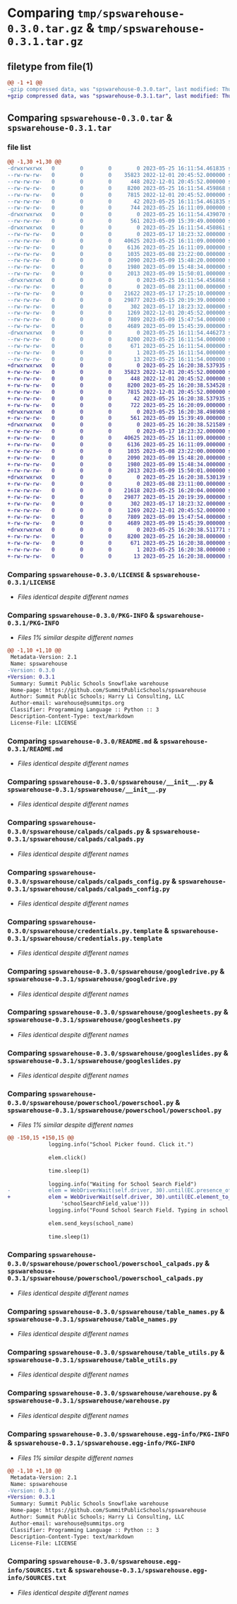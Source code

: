 # Comparing `tmp/spswarehouse-0.3.0.tar.gz` & `tmp/spswarehouse-0.3.1.tar.gz`

## filetype from file(1)

```diff
@@ -1 +1 @@
-gzip compressed data, was "spswarehouse-0.3.0.tar", last modified: Thu May 25 16:11:54 2023, max compression
+gzip compressed data, was "spswarehouse-0.3.1.tar", last modified: Thu May 25 16:20:38 2023, max compression
```

## Comparing `spswarehouse-0.3.0.tar` & `spswarehouse-0.3.1.tar`

### file list

```diff
@@ -1,30 +1,30 @@
-drwxrwxrwx   0        0        0        0 2023-05-25 16:11:54.461835 spswarehouse-0.3.0/
--rw-rw-rw-   0        0        0    35823 2022-12-01 20:45:52.000000 spswarehouse-0.3.0/LICENSE
--rw-rw-rw-   0        0        0      448 2022-12-01 20:45:52.000000 spswarehouse-0.3.0/MANIFEST.in
--rw-rw-rw-   0        0        0     8200 2023-05-25 16:11:54.459868 spswarehouse-0.3.0/PKG-INFO
--rw-rw-rw-   0        0        0     7815 2022-12-01 20:45:52.000000 spswarehouse-0.3.0/README.md
--rw-rw-rw-   0        0        0       42 2023-05-25 16:11:54.461835 spswarehouse-0.3.0/setup.cfg
--rw-rw-rw-   0        0        0      744 2023-05-25 16:11:09.000000 spswarehouse-0.3.0/setup.py
-drwxrwxrwx   0        0        0        0 2023-05-25 16:11:54.439070 spswarehouse-0.3.0/spswarehouse/
--rw-rw-rw-   0        0        0      561 2023-05-09 15:39:49.000000 spswarehouse-0.3.0/spswarehouse/__init__.py
-drwxrwxrwx   0        0        0        0 2023-05-25 16:11:54.450861 spswarehouse-0.3.0/spswarehouse/calpads/
--rw-rw-rw-   0        0        0        0 2023-05-17 18:23:32.000000 spswarehouse-0.3.0/spswarehouse/calpads/__init__.py
--rw-rw-rw-   0        0        0    40625 2023-05-25 16:11:09.000000 spswarehouse-0.3.0/spswarehouse/calpads/calpads.py
--rw-rw-rw-   0        0        0     6136 2023-05-25 16:11:09.000000 spswarehouse-0.3.0/spswarehouse/calpads/calpads_config.py
--rw-rw-rw-   0        0        0     1035 2023-05-08 23:22:00.000000 spswarehouse-0.3.0/spswarehouse/credentials.py.template
--rw-rw-rw-   0        0        0     2090 2023-05-09 15:48:20.000000 spswarehouse-0.3.0/spswarehouse/googledrive.py
--rw-rw-rw-   0        0        0     1980 2023-05-09 15:48:34.000000 spswarehouse-0.3.0/spswarehouse/googlesheets.py
--rw-rw-rw-   0        0        0     2013 2023-05-09 15:50:01.000000 spswarehouse-0.3.0/spswarehouse/googleslides.py
-drwxrwxrwx   0        0        0        0 2023-05-25 16:11:54.456868 spswarehouse-0.3.0/spswarehouse/powerschool/
--rw-rw-rw-   0        0        0        0 2023-05-08 23:11:00.000000 spswarehouse-0.3.0/spswarehouse/powerschool/__init__.py
--rw-rw-rw-   0        0        0    21622 2023-05-17 17:25:10.000000 spswarehouse-0.3.0/spswarehouse/powerschool/powerschool.py
--rw-rw-rw-   0        0        0    29877 2023-05-15 20:19:39.000000 spswarehouse-0.3.0/spswarehouse/powerschool/powerschool_calpads.py
--rw-rw-rw-   0        0        0      302 2023-05-17 18:23:32.000000 spswarehouse-0.3.0/spswarehouse/requirements.txt
--rw-rw-rw-   0        0        0     1269 2022-12-01 20:45:52.000000 spswarehouse-0.3.0/spswarehouse/table_names.py
--rw-rw-rw-   0        0        0     7809 2023-05-09 15:47:54.000000 spswarehouse-0.3.0/spswarehouse/table_utils.py
--rw-rw-rw-   0        0        0     4689 2023-05-09 15:45:39.000000 spswarehouse-0.3.0/spswarehouse/warehouse.py
-drwxrwxrwx   0        0        0        0 2023-05-25 16:11:54.446273 spswarehouse-0.3.0/spswarehouse.egg-info/
--rw-rw-rw-   0        0        0     8200 2023-05-25 16:11:54.000000 spswarehouse-0.3.0/spswarehouse.egg-info/PKG-INFO
--rw-rw-rw-   0        0        0      671 2023-05-25 16:11:54.000000 spswarehouse-0.3.0/spswarehouse.egg-info/SOURCES.txt
--rw-rw-rw-   0        0        0        1 2023-05-25 16:11:54.000000 spswarehouse-0.3.0/spswarehouse.egg-info/dependency_links.txt
--rw-rw-rw-   0        0        0       13 2023-05-25 16:11:54.000000 spswarehouse-0.3.0/spswarehouse.egg-info/top_level.txt
+drwxrwxrwx   0        0        0        0 2023-05-25 16:20:38.537935 spswarehouse-0.3.1/
+-rw-rw-rw-   0        0        0    35823 2022-12-01 20:45:52.000000 spswarehouse-0.3.1/LICENSE
+-rw-rw-rw-   0        0        0      448 2022-12-01 20:45:52.000000 spswarehouse-0.3.1/MANIFEST.in
+-rw-rw-rw-   0        0        0     8200 2023-05-25 16:20:38.534528 spswarehouse-0.3.1/PKG-INFO
+-rw-rw-rw-   0        0        0     7815 2022-12-01 20:45:52.000000 spswarehouse-0.3.1/README.md
+-rw-rw-rw-   0        0        0       42 2023-05-25 16:20:38.537935 spswarehouse-0.3.1/setup.cfg
+-rw-rw-rw-   0        0        0      722 2023-05-25 16:20:09.000000 spswarehouse-0.3.1/setup.py
+drwxrwxrwx   0        0        0        0 2023-05-25 16:20:38.498908 spswarehouse-0.3.1/spswarehouse/
+-rw-rw-rw-   0        0        0      561 2023-05-09 15:39:49.000000 spswarehouse-0.3.1/spswarehouse/__init__.py
+drwxrwxrwx   0        0        0        0 2023-05-25 16:20:38.521589 spswarehouse-0.3.1/spswarehouse/calpads/
+-rw-rw-rw-   0        0        0        0 2023-05-17 18:23:32.000000 spswarehouse-0.3.1/spswarehouse/calpads/__init__.py
+-rw-rw-rw-   0        0        0    40625 2023-05-25 16:11:09.000000 spswarehouse-0.3.1/spswarehouse/calpads/calpads.py
+-rw-rw-rw-   0        0        0     6136 2023-05-25 16:11:09.000000 spswarehouse-0.3.1/spswarehouse/calpads/calpads_config.py
+-rw-rw-rw-   0        0        0     1035 2023-05-08 23:22:00.000000 spswarehouse-0.3.1/spswarehouse/credentials.py.template
+-rw-rw-rw-   0        0        0     2090 2023-05-09 15:48:20.000000 spswarehouse-0.3.1/spswarehouse/googledrive.py
+-rw-rw-rw-   0        0        0     1980 2023-05-09 15:48:34.000000 spswarehouse-0.3.1/spswarehouse/googlesheets.py
+-rw-rw-rw-   0        0        0     2013 2023-05-09 15:50:01.000000 spswarehouse-0.3.1/spswarehouse/googleslides.py
+drwxrwxrwx   0        0        0        0 2023-05-25 16:20:38.530139 spswarehouse-0.3.1/spswarehouse/powerschool/
+-rw-rw-rw-   0        0        0        0 2023-05-08 23:11:00.000000 spswarehouse-0.3.1/spswarehouse/powerschool/__init__.py
+-rw-rw-rw-   0        0        0    21618 2023-05-25 16:20:04.000000 spswarehouse-0.3.1/spswarehouse/powerschool/powerschool.py
+-rw-rw-rw-   0        0        0    29877 2023-05-15 20:19:39.000000 spswarehouse-0.3.1/spswarehouse/powerschool/powerschool_calpads.py
+-rw-rw-rw-   0        0        0      302 2023-05-17 18:23:32.000000 spswarehouse-0.3.1/spswarehouse/requirements.txt
+-rw-rw-rw-   0        0        0     1269 2022-12-01 20:45:52.000000 spswarehouse-0.3.1/spswarehouse/table_names.py
+-rw-rw-rw-   0        0        0     7809 2023-05-09 15:47:54.000000 spswarehouse-0.3.1/spswarehouse/table_utils.py
+-rw-rw-rw-   0        0        0     4689 2023-05-09 15:45:39.000000 spswarehouse-0.3.1/spswarehouse/warehouse.py
+drwxrwxrwx   0        0        0        0 2023-05-25 16:20:38.511771 spswarehouse-0.3.1/spswarehouse.egg-info/
+-rw-rw-rw-   0        0        0     8200 2023-05-25 16:20:38.000000 spswarehouse-0.3.1/spswarehouse.egg-info/PKG-INFO
+-rw-rw-rw-   0        0        0      671 2023-05-25 16:20:38.000000 spswarehouse-0.3.1/spswarehouse.egg-info/SOURCES.txt
+-rw-rw-rw-   0        0        0        1 2023-05-25 16:20:38.000000 spswarehouse-0.3.1/spswarehouse.egg-info/dependency_links.txt
+-rw-rw-rw-   0        0        0       13 2023-05-25 16:20:38.000000 spswarehouse-0.3.1/spswarehouse.egg-info/top_level.txt
```

### Comparing `spswarehouse-0.3.0/LICENSE` & `spswarehouse-0.3.1/LICENSE`

 * *Files identical despite different names*

### Comparing `spswarehouse-0.3.0/PKG-INFO` & `spswarehouse-0.3.1/PKG-INFO`

 * *Files 1% similar despite different names*

```diff
@@ -1,10 +1,10 @@
 Metadata-Version: 2.1
 Name: spswarehouse
-Version: 0.3.0
+Version: 0.3.1
 Summary: Summit Public Schools Snowflake warehouse
 Home-page: https://github.com/SummitPublicSchools/spswarehouse
 Author: Summit Public Schools; Harry Li Consulting, LLC
 Author-email: warehouse@summitps.org
 Classifier: Programming Language :: Python :: 3
 Description-Content-Type: text/markdown
 License-File: LICENSE
```

### Comparing `spswarehouse-0.3.0/README.md` & `spswarehouse-0.3.1/README.md`

 * *Files identical despite different names*

### Comparing `spswarehouse-0.3.0/spswarehouse/__init__.py` & `spswarehouse-0.3.1/spswarehouse/__init__.py`

 * *Files identical despite different names*

### Comparing `spswarehouse-0.3.0/spswarehouse/calpads/calpads.py` & `spswarehouse-0.3.1/spswarehouse/calpads/calpads.py`

 * *Files identical despite different names*

### Comparing `spswarehouse-0.3.0/spswarehouse/calpads/calpads_config.py` & `spswarehouse-0.3.1/spswarehouse/calpads/calpads_config.py`

 * *Files identical despite different names*

### Comparing `spswarehouse-0.3.0/spswarehouse/credentials.py.template` & `spswarehouse-0.3.1/spswarehouse/credentials.py.template`

 * *Files identical despite different names*

### Comparing `spswarehouse-0.3.0/spswarehouse/googledrive.py` & `spswarehouse-0.3.1/spswarehouse/googledrive.py`

 * *Files identical despite different names*

### Comparing `spswarehouse-0.3.0/spswarehouse/googlesheets.py` & `spswarehouse-0.3.1/spswarehouse/googlesheets.py`

 * *Files identical despite different names*

### Comparing `spswarehouse-0.3.0/spswarehouse/googleslides.py` & `spswarehouse-0.3.1/spswarehouse/googleslides.py`

 * *Files identical despite different names*

### Comparing `spswarehouse-0.3.0/spswarehouse/powerschool/powerschool.py` & `spswarehouse-0.3.1/spswarehouse/powerschool/powerschool.py`

 * *Files 1% similar despite different names*

```diff
@@ -150,15 +150,15 @@
             logging.info("School Picker found. Click it.")
 
             elem.click()
 
             time.sleep(1)
 
             logging.info("Waiting for School Search Field")
-            elem = WebDriverWait(self.driver, 30).until(EC.presence_of_element_located((By.ID, 
+            elem = WebDriverWait(self.driver, 30).until(EC.element_to_be_clickable((By.ID, 
                 'schoolSearchField_value')))
             logging.info("Found School Search Field. Typing in school name.")
 
             elem.send_keys(school_name)
 
             time.sleep(1)
```

### Comparing `spswarehouse-0.3.0/spswarehouse/powerschool/powerschool_calpads.py` & `spswarehouse-0.3.1/spswarehouse/powerschool/powerschool_calpads.py`

 * *Files identical despite different names*

### Comparing `spswarehouse-0.3.0/spswarehouse/table_names.py` & `spswarehouse-0.3.1/spswarehouse/table_names.py`

 * *Files identical despite different names*

### Comparing `spswarehouse-0.3.0/spswarehouse/table_utils.py` & `spswarehouse-0.3.1/spswarehouse/table_utils.py`

 * *Files identical despite different names*

### Comparing `spswarehouse-0.3.0/spswarehouse/warehouse.py` & `spswarehouse-0.3.1/spswarehouse/warehouse.py`

 * *Files identical despite different names*

### Comparing `spswarehouse-0.3.0/spswarehouse.egg-info/PKG-INFO` & `spswarehouse-0.3.1/spswarehouse.egg-info/PKG-INFO`

 * *Files 1% similar despite different names*

```diff
@@ -1,10 +1,10 @@
 Metadata-Version: 2.1
 Name: spswarehouse
-Version: 0.3.0
+Version: 0.3.1
 Summary: Summit Public Schools Snowflake warehouse
 Home-page: https://github.com/SummitPublicSchools/spswarehouse
 Author: Summit Public Schools; Harry Li Consulting, LLC
 Author-email: warehouse@summitps.org
 Classifier: Programming Language :: Python :: 3
 Description-Content-Type: text/markdown
 License-File: LICENSE
```

### Comparing `spswarehouse-0.3.0/spswarehouse.egg-info/SOURCES.txt` & `spswarehouse-0.3.1/spswarehouse.egg-info/SOURCES.txt`

 * *Files identical despite different names*

